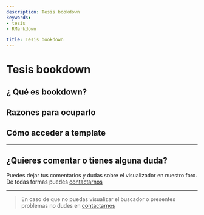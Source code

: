 ```yaml
---
description: Tesis bookdown
keywords:
- tesis
- RMarkdown

title: Tesis bookdown
---
```


# Tesis bookdown

## ¿ Qué es bookdown?

## Razones para ocuparlo

## Cómo acceder a template

---

## ¿Quieres comentar o tienes alguna duda?

Puedes dejar tus comentarios y dudas sobre el visualizador en nuestro foro. De todas formas puedes [contactarnos](/contact/)

<div id="disqus_thread"></div>

---

> En caso de que no puedas visualizar el buscador o presentes problemas no dudes en [contactarnos](/contact/)
